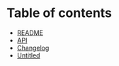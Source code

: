 # Table of contents

* [README](README.md)
* [API](api.md)
* [Changelog](change-log.md)
* [Untitled](untitled.md)

